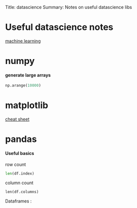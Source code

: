 Title: datascience
Summary: Notes on useful datascience libs

# Useful datascience notes

[machine learning](https://ml-cheatsheet.readthedocs.io/en/latest/)
 

# numpy

#### **generate large arrays**

```python
np.arange(10000)
```

# matplotlib

[cheat sheet](https://www.cheatography.com/gabriellerab/cheat-sheets/matplotlib-pyplot/)

# pandas

#### Useful basics 

row count
```python 
len(df.index)
```

column count
```
len(df.columns)
```

Dataframes :




